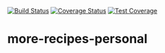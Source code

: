 [![Build Status](https://travis-ci.org/iverenshaguy/more-recipes-personal.svg?branch=develop)](https://travis-ci.org/iverenshaguy/more-recipes-personal)  [![Coverage Status](https://coveralls.io/repos/github/iverenshaguy/more-recipes-personal/badge.svg?branch=develop)](https://coveralls.io/github/iverenshaguy/more-recipes-personal?branch=master) [![Test Coverage](https://codeclimate.com/github/iverenshaguy/more-recipes-personal/badges/coverage.svg)](https://codeclimate.com/github/iverenshaguy/more-recipes-personal/coverage)

# more-recipes-personal
